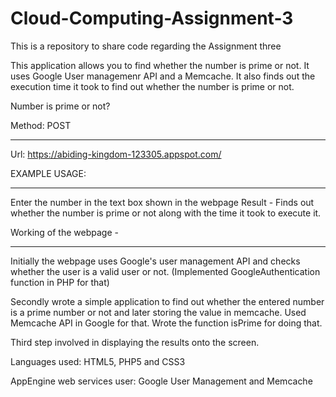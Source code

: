 Cloud-Computing-Assignment-3
============================

This is a repository to share code regarding the Assignment three

This application allows you to find whether the number is prime or not. It uses Google User managemenr API and a Memcache. It also finds out the execution time it took to find out whether the number is prime or not.

Number is prime or not?

Method: POST
___________

Url: https://abiding-kingdom-123305.appspot.com/

EXAMPLE USAGE:
______________

Enter the number in the text box shown in the webpage
Result - Finds out whether the number is prime or not along with the time it took to execute it.

Working of the webpage -
______________________
Initially the webpage uses Google's user management API and checks whether the user is a valid user or not. (Implemented GoogleAuthentication function in PHP for that)

Secondly wrote a simple application to find out whether the entered number is a prime number or not and later storing the value in memcache. Used Memcache API in Google for that. Wrote the function isPrime for doing that.

Third step involved in displaying the results onto the screen.

Languages used: HTML5, PHP5 and CSS3

AppEngine web services user: 
Google User Management and Memcache
